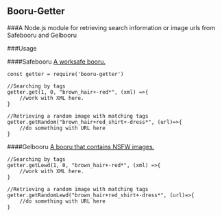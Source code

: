 ## Booru-Getter
###A Node.js module for retrieving search information or image urls from Safebooru and Gelbooru

###Usage

####Safebooru
[A worksafe booru.](https://safebooru.org/) 

```
const getter = require('booru-getter')

//Searching by tags
getter.get(1, 0, "brown_hair+-red*", (xml) =>{
	//work with XML here.
}

//Retrieving a random image with matching tags
getter.getRandom("brown_hair+red_shirt+-dress*", (url)=>{
	//do something with URL here
}
```

####Gelbooru
[A booru that contains NSFW images.](http://gelbooru.com/)

```
//Searching by tags
getter.getLewd(1, 0, "brown_hair+-red*", (xml) =>{
	//work with XML here.
}

//Retrieving a random image with matching tags
getter.getRandomLewd("brown_hair+red_shirt+-dress*", (url)=>{
	//do something with URL here
}
```
